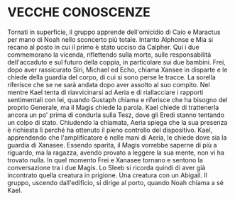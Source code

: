 # VECCHE CONOSCENZE

Tornati in superficie, il gruppo apprende dell'omicidio di Caio e Maractus per mano di Noah nello sconcerto più totale.
Intanto Alphonse e Mia si recano al posto in cui il primo è stato ucciso da Calpher. Qui i due commemorano la vicenda, riflettendo sulla morte, sulle responsabilità dell'accaduto e sul futuro della coppia, in particolare sui due bambini.
Frei, dopo aver rassicurato Siri, Michael ed Echo, chiama Xansee in disparte e le chiede della guardia del corpo, di cui si sono perse le tracce. La sorella riferisce che se ne sarà andata dopo aver assolto al suo compito.
Nel mentre Kael tenta di riavvicinarsi ad Aeria e di riallacciare i rapporti sentimentali con lei, quando Gustaph chiama e riferisce che ha bisogno del proprio Generale, ma il Magis chiede la parola. Kael chiede di trattenerla ancora un po' prima di condurla sulla Tesz, dove gli Eredi stanno tentando un colpo di stato. Chiudendo la chiamata, Aeria spiega che la sua presenza è richiesta lì perché ha ottenuto il pieno controllo del dispositivo.
Kael, apprendendo che l'amplificatore è nelle mani di Aeria, le chiede dove sia la guardia di Xanasee. Essendo sparita, il Magis vorrebbe saperne di più a riguardo, ma la ragazza, avendo provato a leggere la sua mente, non vi ha trovato nulla.
In quel momento Frei e Xanasee tornano e sentono la conversazione tra i due Magis. Lo Sleeb si ricorda quindi di aver già incontrato quella creatura in prigione. Una creatura con un Abigail.
Il gruppo, uscendo dall'edificio, si dirige al porto, quando Noah chiama a sé Kael.


